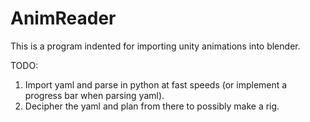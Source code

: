 # AnimReader

This is a program indented for importing unity animations into blender.

TODO:
1. Import yaml and parse in python at fast speeds (or implement a progress bar when parsing yaml).
2. Decipher the yaml and plan from there to possibly make a rig.
